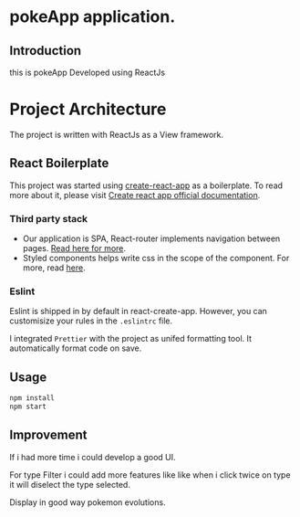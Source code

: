 # pokeApp application.

## Introduction
this is pokeApp Developed using ReactJs
# Project Architecture

The project is written with ReactJs as a View framework.

## React Boilerplate

This project was started using [create-react-app](https://github.com/facebook/create-react-app) as a boilerplate. To read more about it, please visit [Create react app official documentation](https://en.reactjs.org/docs/create-a-new-react-app.html).

### Third party stack
- Our application is SPA, React-router implements navigation between pages. [Read here for more](https://redux.js.org/introduction/core-concepts).
- Styled components helps write css in the scope of the component. For more, read [here](https://styled-components.com/docs/basics#getting-started).


### Eslint

Eslint is shipped in by default in react-create-app. However, you can customisize your rules in the `.eslintrc` file. 

I integrated `Prettier` with the project as unifed formatting tool. It automatically format code on save.

## Usage

```python
npm install
npm start
```
## Improvement
If i had more time i could develop a good UI.

For type Filter i could add more features like like when i click twice on type it will diselect the type selected.

Display in good way pokemon evolutions.
